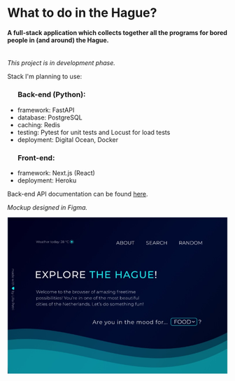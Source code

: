 # What to do in the Hague?
<h4>A full-stack application which collects together all the programs for bored people in (and around) the Hague.</h4>
<br>
<i>This project is in development phase.</i>
<br>
<p>Stack I'm planning to use: </p>

<ul><h3>Back-end (Python): </h3>
  
  <li>framework: FastAPI </li>
  <li>database: PostgreSQL </li>
  <li>caching: Redis </li>
  <li>testing: Pytest for unit tests and Locust for load tests </li>
  <li>deployment: Digital Ocean, Docker </li>
  
 </ul>
 
<ul><h3>Front-end: </h3>
  
  <li>framework: Next.js (React) </li>
  <li>deployment: Heroku </li>

</ul>

<p>
Back-end API documentation can be found <a  href="http://174.138.105.92/docs"  target="_blank">here</a>.
</p>


<i>Mockup designed in Figma.</i>


![Mockup of the landing page](https://github.com/lillapetri/denhaag/blob/master/denhaag_hero_mockup.jpg)

